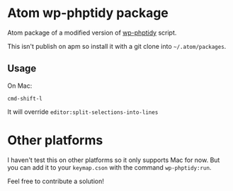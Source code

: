 # Atom wp-phptidy package

Atom package of a modified version of [wp-phptidy](https://github.com/scribu/wp-phptidy) script.

This isn't publish on apm so install it with a git clone into `~/.atom/packages`.

## Usage

On Mac:
```
cmd-shift-l
```

It will override `editor:split-selections-into-lines`

# Other platforms 
I haven't test this on other platforms so it only supports Mac for now. But you can add it to your `keymap.cson` with the command `wp-phptidy:run`.

Feel free to contribute a solution!
